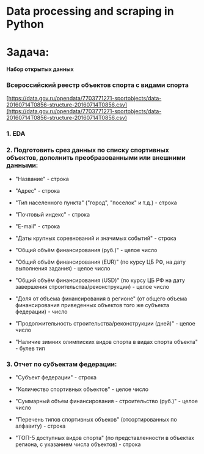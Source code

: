 # Data processing and scraping in Python

# Задача:

**Набор открытых данных**

### **Всероссийский реестр объектов спорта с видами спорта**

[https://data.gov.ru/opendata/7703771271-sportobjects/data-20160714T0856-structure-20160714T0856.csv](https://data.gov.ru/opendata/7703771271-sportobjects/data-20160714T0856-structure-20160714T0856.csv)


### 1. EDA

### 2. **Подготовить срез данных по списку спортивных объектов, дополнить преобразованными или внешними данными:**

- "Название" - строка

- "Адрес" - строка

- "Тип населенного пункта" ("город", "поселок" и т.д.) - строка

- "Почтовый индекс" - строка

- "E-mail" - строка

- "Даты крупных соревнований и значимых событий" - строка

- "Общий объём финансирования (руб.)" - целое число

- "Общий объём финансирования (EUR)" (по курсу ЦБ РФ, на дату выполнения задания) - целое число

- "Общий объём финансирования (USD)" (по курсу ЦБ РФ на дату завершения строительства/реконструкции) - целое число

- "Доля от объема финансирования в регионе" (от общего объема финансирования приведенных объектов того же субъекта федерации) - число

- "Продолжительность строительства/реконструкции (дней)" - целое число

- "Наличие зимних олимписких видов спорта в видах спорта объекта" - булев тип

### 3. **Отчет по субъектам федерации:**

- "Субъект федерации" - строка

- "Количество спортивных объектов" - целое число

- "Суммарный объем финансирования - строительство (руб.)" - целое число

- "Перечень типов спортивных объеков" (отсортированных по алфавиту) - строка

- "ТОП-5 доступных видов спорта" (по представленности в объектах региона, с указанием числа объектов) - строка
